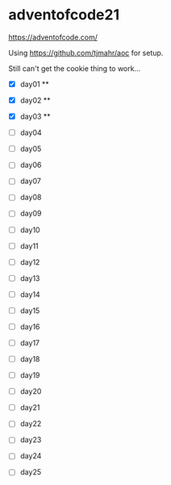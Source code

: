 
# adventofcode21

https://adventofcode.com/

Using https://github.com/tjmahr/aoc for setup. 

Still can't get the cookie thing to work...

- [x] day01 **
- [x] day02 **
- [x] day03 **
- [ ] day04 
- [ ] day05 
- [ ] day06 
- [ ] day07 
- [ ] day08 
- [ ] day09 
- [ ] day10 
- [ ] day11 
- [ ] day12 
- [ ] day13 
- [ ] day14 
- [ ] day15 
- [ ] day16 
- [ ] day17 
- [ ] day18 
- [ ] day19 
- [ ] day20 
- [ ] day21 
- [ ] day22 
- [ ] day23 
- [ ] day24 
- [ ] day25 

